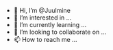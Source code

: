 - 👋 Hi, I’m @Juulmine
- 👀 I’m interested in ...
- 🌱 I’m currently learning ...
- 💞️ I’m looking to collaborate on ...
- 📫 How to reach me ...

<!---
Juulmine/Juulmine is a ✨ special ✨ repository because its `README.md` (this file) appears on your GitHub profile.
You can click the Preview link to take a look at your changes.
--->
